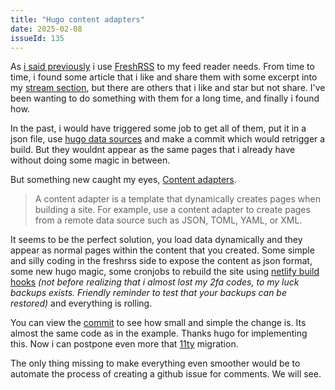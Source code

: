 ```yaml
---
title: "Hugo content adapters"
date: 2025-02-08
issueId: 135
---
```


As [i said previously](/blog/2023-04-14-quiterss-to-freshrss/) i use [FreshRSS](https://www.freshrss.org/) to my feed reader needs. From time to time, i found some article that i like and share them with some excerpt into my [stream section](/stream), but there are others that i like and star but not share. I've been wanting to do something with them for a long time, and finally i found how.

In the past, i would have triggered some job to get all of them, put it in a json file, use [hugo data sources](https://gohugo.io/content-management/data-sources/) and make a commit which would retrigger a build. But they wouldnt appear as the same pages that i already have without doing some magic in between.

But something new caught my eyes, [Content adapters](https://gohugo.io/content-management/content-adapters/).

> A content adapter is a template that dynamically creates pages when building a site. For example, use a content adapter to create pages from a remote data source such as JSON, TOML, YAML, or XML.

It seems to be the perfect solution, you load data dynamically and they appear as normal pages within the content that you created. Some simple and silly coding in the freshrss side to expose the content as json format, some new hugo magic, some cronjobs to rebuild the site using [netlify build hooks](https://docs.netlify.com/configure-builds/build-hooks/) *(not before realizing that i almost lost my 2fa codes, to my luck backups exists. Friendly reminder to test that your backups can be restored)* and everything is rolling.

You can view the [commit](https://github.com/pudymody/pudymody.github.io/commit/37d4fee4349194e38c44a712b1614abbd3632884) to see how small and simple the change is. Its almost the same code as in the example. Thanks hugo for implementing this. Now i can postpone even more that [11ty](https://www.11ty.dev/) migration.

The only thing missing to make everything even smoother would be to automate the process of creating a github issue for comments. We will see.
